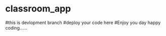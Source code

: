 # classroom_app
#this is devlopment branch 
#deploy your code here
#Enjoy you day happy coding......
